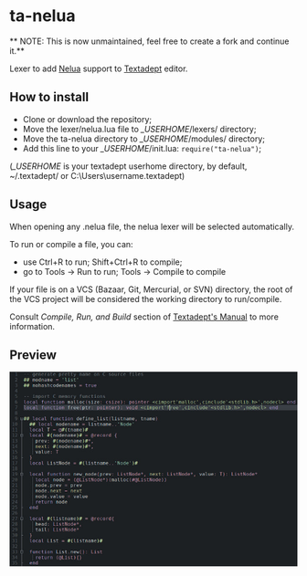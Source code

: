 # ta-nelua

** NOTE: This is now unmaintained, feel free to create a fork and continue it.**

Lexer to add [Nelua](https://nelua.io/) support to [Textadept](https://foicica.com/textadept/) editor.

## How to install

* Clone or download the repository;
* Move the lexer/nelua.lua file to *_USERHOME*/lexers/ directory;
* Move the ta-nelua directory to *_USERHOME*/modules/ directory;
* Add this line to your *_USERHOME*/init.lua: ``require("ta-nelua")``;

(*_USERHOME* is your textadept userhome directory, by default, ~/.textadept/ or  C:\Users\username\.textadept)

## Usage

When opening any .nelua file, the nelua lexer will be selected automatically.

To run or compile a file, you can:
* use Ctrl+R to run; Shift+Ctrl+R to compile;
* go to Tools -> Run to run; Tools -> Compile to compile

If your file is on a VCS (Bazaar, Git, Mercurial, or SVN) directory, the root of the VCS project will be considered the working directory to run/compile.

Consult *Compile, Run, and Build* section of [Textadept's Manual](https://foicica.com/textadept/manual.html) to more information.

## Preview

![Textadept preview using base16-ashes-dark theme](ta_preview.jpg)
